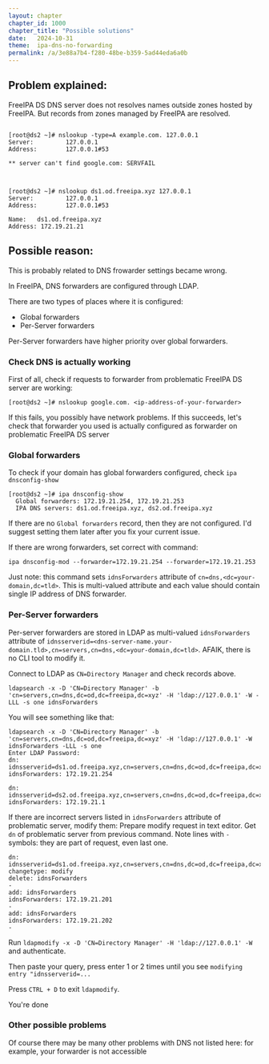 ```yaml
---
layout: chapter
chapter_id: 1000
chapter_title: "Possible solutions"
date:   2024-10-31
theme:  ipa-dns-no-forwarding
permalink: /a/3e88a7b4-f280-48be-b359-5ad44eda6a0b
---
```


## Problem explained:

FreeIPA DS DNS server does not resolves names outside zones hosted by FreeIPA.
But records from zones managed by FreeIPA are resolved.

```

[root@ds2 ~]# nslookup -type=A example.com. 127.0.0.1
Server:         127.0.0.1
Address:        127.0.0.1#53

** server can't find google.com: SERVFAIL



[root@ds2 ~]# nslookup ds1.od.freeipa.xyz 127.0.0.1
Server:         127.0.0.1
Address:        127.0.0.1#53

Name:   ds1.od.freeipa.xyz
Address: 172.19.21.21
```

## Possible reason:

This is probably related to DNS frowarder settings became wrong.

In FreeIPA, DNS forwarders are configured through LDAP. 

There are two types of places where it is configured: 
* Global forwarders
* Per-Server forwarders

Per-Server forwarders have higher priority over global forwarders.

### Check DNS is actually working

First of all, check if requests to forwarder from problematic FreeIPA DS server are working:

```
[root@ds2 ~]# nslookup google.com. <ip-address-of-your-forwarder>
```

If this fails, you possibly have network problems. 
If this succeeds, let's check that forwarder you used is actually configured as forwarder 
on problematic FreeIPA DS server

### Global forwarders

To check if your domain has global forwarders configured, check `ipa dnsconfig-show`
```
[root@ds2 ~]# ipa dnsconfig-show
  Global forwarders: 172.19.21.254, 172.19.21.253
  IPA DNS servers: ds1.od.freeipa.xyz, ds2.od.freeipa.xyz
```

If there are no `Global forwarders` record, then they are not configured. 
I'd suggest setting them later after you fix your current issue.

If there are wrong forwarders, set correct with command:
```
ipa dnsconfig-mod --forwarder=172.19.21.254 --forwarder=172.19.21.253
```

Just note: this command sets `idnsForwarders` attribute of 
`cn=dns,<dc=your-domain,dc=tld>`. 
This is multi-valued attribute and each value should contain single IP address of DNS forwarder.

### Per-Server forwarders

Per-server forwarders are stored in LDAP as multi-valued `idnsForwarders` attribute of 
`idnsserverid=<dns-server-name.your-domain.tld>,cn=servers,cn=dns,<dc=your-domain,dc=tld>`.
AFAIK, there is no CLI tool to modify it. 

Connect to LDAP as `CN=Directory Manager` and check records above. 
```
ldapsearch -x -D 'CN=Directory Manager' -b 'cn=servers,cn=dns,dc=od,dc=freeipa,dc=xyz' -H 'ldap://127.0.0.1' -W -LLL -s one idnsForwarders 
```

You will see something like that:
```
ldapsearch -x -D 'CN=Directory Manager' -b 'cn=servers,cn=dns,dc=od,dc=freeipa,dc=xyz' -H 'ldap://127.0.0.1' -W idnsForwarders -LLL -s one
Enter LDAP Password: 
dn: idnsserverid=ds1.od.freeipa.xyz,cn=servers,cn=dns,dc=od,dc=freeipa,dc=xyz
idnsForwarders: 172.19.21.254

dn: idnsserverid=ds2.od.freeipa.xyz,cn=servers,cn=dns,dc=od,dc=freeipa,dc=xyz
idnsForwarders: 172.19.21.1
```

If there are incorrect servers listed in `idnsForwarders` attribute of problematic server, modify them:
Prepare modify request in text editor. Get `dn` of problematic server from previous command. 
Note lines with `-` symbols: they are part of request, even last one.


```
dn: idnsserverid=ds1.od.freeipa.xyz,cn=servers,cn=dns,dc=od,dc=freeipa,dc=xyz
changetype: modify
delete: idnsForwarders
-
add: idnsForwarders
idnsForwarders: 172.19.21.201
-
add: idnsForwarders
idnsForwarders: 172.19.21.202
-
```

Run `ldapmodify -x -D 'CN=Directory Manager' -H 'ldap://127.0.0.1' -W` and authenticate.

Then paste your query, press enter 1 or 2 times until you see `modifying entry "idnsserverid=...`

Press `CTRL + D` to exit `ldapmodify`.

You're done

### Other possible problems

Of course there may be many other problems with DNS not listed here: for example, your forwarder is not accessible

